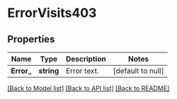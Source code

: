 # ErrorVisits403

## Properties
Name | Type | Description | Notes
------------ | ------------- | ------------- | -------------
**Error_** | **string** | Error text. | [default to null]

[[Back to Model list]](../README.md#documentation-for-models) [[Back to API list]](../README.md#documentation-for-api-endpoints) [[Back to README]](../README.md)

